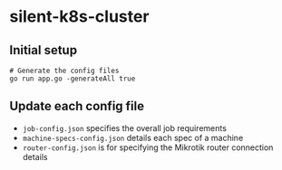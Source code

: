 # silent-k8s-cluster

## Initial setup

```shell script
# Generate the config files
go run app.go -generateAll true
```

## Update each config file

- `job-config.json` specifies the overall job requirements
- `machine-specs-config.json` details each spec of a machine
- `router-config.json` is for specifying the Mikrotik router connection details

